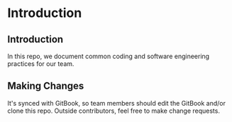 # Introduction

## Introduction

In this repo, we document common coding and software engineering practices for our team.

## Making Changes

It's synced with GitBook, so team members should edit the GitBook and/or clone this repo. Outside contributors, feel free to make change requests.

